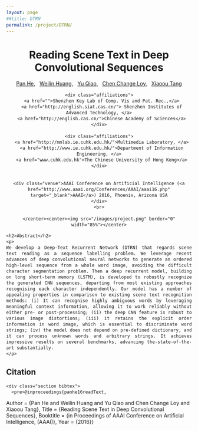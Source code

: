 ```yaml
---
layout: page
##title: DTRN
permalink: /project/DTRN/
---
```


     
<div class="section head">
	<center><h1> Reading Scene Text in Deep Convolutional Sequences </h1>
	<div class="authors">
	  <a href="http://bestsonny.github.io/">Pan He,</a>&nbsp;&nbsp;
	  <a href="http://www.wlhuang.com/">Weilin Huang,</a>&nbsp;&nbsp;
	  <a href="http://mmlab.siat.ac.cn/yuqiao/" >Yu Qiao,</a>&nbsp;&nbsp;
	  <a href="http://personal.ie.cuhk.edu.hk/~ccloy/" >Chen Change Loy,</a>&nbsp;&nbsp;
	  <a href="http://www.ie.cuhk.edu.hk/people/xotang.shtml">Xiaoou Tang</a>
	</div>

	<div class="affiliations">
	  <a href="">Shenzhen Key Lab of Comp. Vis and Pat. Rec.,</a>
	  <a href="http://english.siat.cas.cn/"> Shenzhen Institutes of Advanced Technology, </a>
	  <a href="http://english.cas.cn/">Chinese Academy of Sciences</a>
	</div>
	
	<div class="affiliations">
	  <a href="http://mmlab.ie.cuhk.edu.hk/">Multimedia Laboratory, </a>
	  <a href="http://www.ie.cuhk.edu.hk/">Department of Information Engineering, </a>
	  <a href="www.cuhk.edu.hk">The Chinese University of Hong Kong</a>
	</div>


	<div class="venue">AAAI Conference on Artificial Intelligence (<a href="http://www.aaai.org/Conferences/AAAI/aaai16.php" target="_blank">AAAI</a>) 2016, Phoenix, Arizona USA
	</div>
	<br>

    </center><center><img src="/images/project.png" border="0" width="85%"></center>
</div>


<div style="text-align: justify" class="section abstract">

	<h2>Abstract</h2>
	<p>
	We develop a Deep-Text Recurrent Network (DTRN) that regards scene text reading as a sequence labelling problem. We leverage recent advances of deep convolutional neural networks to generate an ordered high-level sequence from a whole word image, avoiding the difficult character segmentation problem. Then a deep recurrent model, building on long short-term memory (LSTM), is developed to robustly recognize the generated CNN sequences, departing from most existing approaches recognising each character independently. Our model has a number of appealing properties in comparison to existing scene text recognition methods: (i) It can recognise highly ambiguous words by leveraging meaningful context information, allowing it to work reliably without either pre- or post-processing; (ii) the deep CNN feature is robust to various image distortions; (iii) it retains the explicit order information in word image, which is essential to discriminate word strings; (iv) the model does not depend on pre-defined dictionary, and it can process unknown words and arbitrary strings. It achieves impressive results on several benchmarks, advancing the-state-of-the-art substantially.	
	</p>
</div>


<div class="section list">
	<h2>Citation</h2>
	
	<div class="section bibtex">
	  <pre>@inproceedings{panhe16readText,
 Author    = {Pan He and
              Weilin Huang and
              Yu Qiao and
              Chen Change Loy and 
              Xiaoou Tang},
 Title     = {Reading Scene Text in Deep Convolutional Sequences},
 Booktitle = {in Proceedings of AAAI Conference on Artificial Intelligence, (AAAI)},
 Year      = {2016}}
	</pre>
	</div>
</div>






